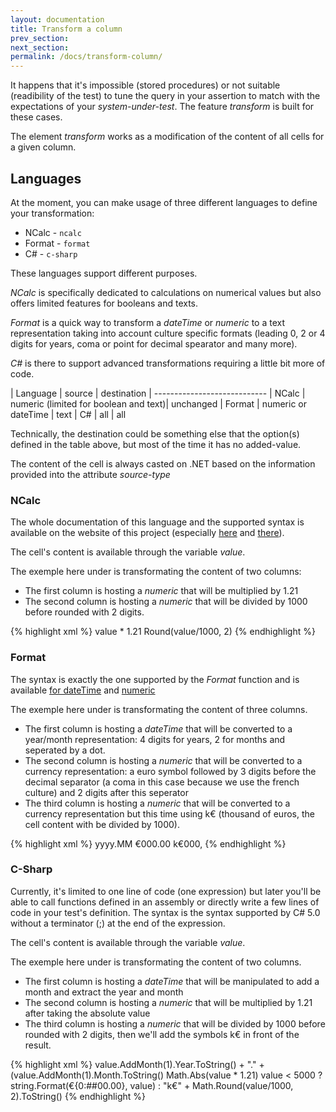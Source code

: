 ```yaml
---
layout: documentation
title: Transform a column
prev_section: 
next_section: 
permalink: /docs/transform-column/
---
```

It happens that it's impossible (stored procedures) or not suitable (readibility of the test) to tune the query in your assertion to match with the expectations of your *system-under-test*. The feature *transform* is built for these cases.

The element *transform* works as a modification of the content of all cells for a given column.

## Languages

At the moment, you can make usage of three different languages to define your transformation:

* NCalc - ```ncalc```
* Format - ```format```
* C# - ```c-sharp```

These languages support different purposes. 

*NCalc* is specifically dedicated to calculations on numerical values but also offers limited features for booleans and texts. 

*Format* is a quick way to transform a *dateTime* or *numeric* to a text representation taking into account culture specific formats (leading 0, 2 or 4 digits for years, coma or point for decimal spearator and many more). 

*C#* is there to support advanced transformations requiring a little bit more of code. 

| Language | source | destination
| ----------------------------
| NCalc | numeric (limited for boolean and text)| unchanged
| Format | numeric or dateTime | text
| C# | all | all

Technically, the destination could be something else that the option(s) defined in the table above, but most of the time it has no added-value.

The content of the cell is always casted on .NET based on the information provided into the attribute *source-type*

### NCalc

The whole documentation of this language and the supported syntax is available on the website of this project
(especially [here](https://ncalc.codeplex.com/wikipage?title=functions&referringTitle=Home) and [there](https://ncalc.codeplex.com/wikipage?title=operators&referringTitle=Home)).

The cell's content is available through the variable *value*.

The exemple here under is transformating the content of two columns:

* The first column is hosting a *numeric* that will be multiplied by 1.21 
* The second column is hosting a *numeric* that will be divided by 1000 before rounded with 2 digits.

{% highlight xml %}
<assert>
  <equalTo>
    <column index="1" role="value" type="text">
      <transform language="ncalc" source-type="numeric">value * 1.21</transform>
    </column>
    <column index="2" role="value" type="text">
      <transform language="ncalc" source-type="numeric">Round(value/1000, 2)</transform>
    </column>
  </row-count>
</assert>
{% endhighlight %}

### Format

The syntax is exactly the one supported by the *Format* function and is available 
[for dateTime](https://msdn.microsoft.com/en-us/library/8kb3ddd4(v=vs.110).aspx) and 
[numeric](https://msdn.microsoft.com/en-us/library/0c899ak8(v=vs.110).aspx) 

The exemple here under is transformating the content of three columns. 

* The first column is hosting a *dateTime* that will be converted to a year/month representation: 4 digits for years, 2 for months and seperated by a dot.
* The second column is hosting a *numeric* that will be converted to a currency representation: a euro symbol followed by 3 digits before the decimal separator (a coma in this case because we use the french culture) and 2 digits after this seperator 
* The third column is hosting a *numeric* that will be converted to a currency representation but this time using k€ (thousand of euros, the cell content with be divided by 1000).

{% highlight xml %}
<assert>
  <equalTo>
    <column index="0" role="key" type="text">
      <transform language="format" source-type="dateTime">yyyy.MM</transform>
    </column>
    <column index="1" role="value" type="text" culture="fr-fr">
      <transform language="format" source-type="numeric">€000.00</transform>
    </column>
    <column index="2" role="value" type="text">
      <transform language="format" source-type="numeric">k€000,</transform>
    </column>
  </row-count>
</assert>
{% endhighlight %}

### C-Sharp

Currently, it's limited to one line of code (one expression) but later you'll be able to call functions defined in an assembly or directly write a few lines of code in your test's definition. 
The syntax is the syntax supported by C# 5.0 without a terminator (;) at the end of the expression.

The cell's content is available through the variable *value*.

The exemple here under is transformating the content of two columns. 

* The first column is hosting a *dateTime* that will be manipulated to add a month and extract the year and month 
* The second column is hosting a *numeric* that will be multiplied by 1.21 after taking the absolute value 
* The third column is hosting a *numeric* that will be divided by 1000 before rounded with 2 digits, then we'll add the symbols k€ in front of the result.

{% highlight xml %}
<assert>
  <equalTo>
    <column index="0" role="key" type="text">
      <transform language="c-sharp" source-type="dateTime">
        value.AddMonth(1).Year.ToString() + "." + (value.AddMonth(1).Month.ToString()
      </transform>
    </column>
    <column index="1" role="value" type="text">
      <transform language="c-sharp" source-type="numeric">
        Math.Abs(value * 1.21)
      </transform>
    </column>
    <column index="2" role="value" type="text">
      <transform language="c-sharp" source-type="numeric">
        value < 5000 ? string.Format(€{0:##00.00}, value) : "k€" + Math.Round(value/1000, 2).ToString()
      </transform>
    </column>
  </row-count>
</assert>
{% endhighlight %}
